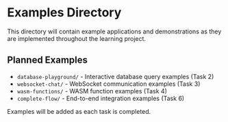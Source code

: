 # Examples Directory

This directory will contain example applications and demonstrations as they are implemented throughout the learning project.

## Planned Examples

- `database-playground/` - Interactive database query examples (Task 2)
- `websocket-chat/` - WebSocket communication examples (Task 3)
- `wasm-functions/` - WASM function examples (Task 4)
- `complete-flow/` - End-to-end integration examples (Task 6)

Examples will be added as each task is completed.